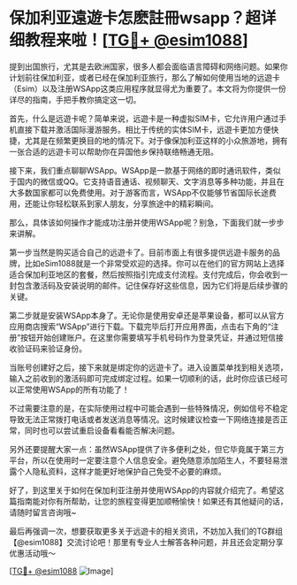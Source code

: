 # 保加利亚遠遊卡怎麽註冊wsapp？超详细教程来啦！[[TG💪+ @esim1088](https://t.me/s/esim1088)]

提到出国旅行，尤其是去欧洲国家，很多人都会面临语言障碍和网络问题。如果你计划前往保加利亚，或者已经在保加利亚旅行，那么了解如何使用当地的远遊卡（Esim）以及注册WSApp这类应用程序就显得尤为重要了。本文将为你提供一份详尽的指南，手把手教你搞定这一切。

首先，什么是远遊卡呢？简单来说，远遊卡是一种虚拟SIM卡，它允许用户通过手机直接下载并激活国际漫游服务。相比于传统的实体SIM卡，远遊卡更加方便快捷，尤其是在频繁更换目的地的情况下。对于像保加利亚这样的小众旅游地，拥有一张合适的远遊卡可以帮助你在异国他乡保持联络畅通无阻。

接下来，我们重点聊聊WSApp。WSApp是一款基于网络的即时通讯软件，类似于国内的微信或QQ。它支持语音通话、视频聊天、文字消息等多种功能，并且在大多数国家都可以免费使用。对于游客而言，WSApp不仅能够节省国际长途费用，还能让你轻松联系到家人朋友，分享旅途中的精彩瞬间。

那么，具体该如何操作才能成功注册并使用WSApp呢？别急，下面我们就一步步来讲解。

第一步当然是购买适合自己的远遊卡了。目前市面上有很多提供远遊卡服务的品牌，比如eSim1088就是一个非常受欢迎的选择。你可以在他们的官方网站上选择适合保加利亚地区的套餐，然后按照指引完成支付流程。支付完成后，你会收到一封包含激活码及安装说明的邮件。记住保存好这些信息，因为它们将是后续步骤的关键。

第二步就是安装WSApp本身了。无论你是使用安卓还是苹果设备，都可以从官方应用商店搜索“WSApp”进行下载。下载完毕后打开应用界面，点击右下角的“注册”按钮开始创建账户。在这里你需要填写手机号码作为登录凭证，并通过短信接收验证码来验证身份。

当账号创建好之后，接下来就是绑定你的远遊卡了。进入设置菜单找到相关选项，输入之前收到的激活码即可完成绑定过程。如果一切顺利的话，此时你应该已经可以正常使用WSApp的所有功能了！

不过需要注意的是，在实际使用过程中可能会遇到一些特殊情况，例如信号不稳定导致无法正常拨打电话或者发送消息等情况。这时候建议检查一下网络连接是否正常，同时也可以尝试重启设备看看能否解决问题。

另外还要提醒大家一点：虽然WSApp提供了许多便利之处，但它毕竟属于第三方平台，所以在使用时一定要注意个人信息安全。避免随意添加陌生人，不要轻易泄露个人隐私资料，这样才能更好地保护自己免受不必要的麻烦。

好了，到这里关于如何在保加利亚注册并使用WSApp的内容就介绍完了。希望这篇指南能对你有所帮助，让您的旅程变得更加顺畅愉快！如果还有其他疑问的话，请随时留言咨询哦~

最后再强调一次，想要获取更多关于远遊卡的相关资讯，不妨加入我们的TG群组【@esim1088】交流讨论吧！那里有专业人士解答各种问题，并且还会定期分享优惠活动哦～

[[TG💪+ @esim1088](https://t.me/s/esim1088) ![Image](https://i.postimg.cc/4NQfJmqS/Snipaste-2025-05-13-00-14-12.png)]